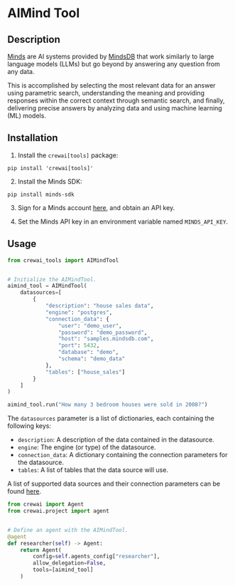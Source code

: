 # AIMind Tool

## Description

[Minds](https://mindsdb.com/minds) are AI systems provided by [MindsDB](https://mindsdb.com/) that work similarly to large language models (LLMs) but go beyond by answering any question from any data.

This is accomplished by selecting the most relevant data for an answer using parametric search, understanding the meaning and providing responses within the correct context through semantic search, and finally, delivering precise answers by analyzing data and using machine learning (ML) models.

## Installation

1. Install the `crewai[tools]` package:

```shell
pip install 'crewai[tools]'
```

2. Install the Minds SDK:

```shell
pip install minds-sdk
```

3. Sign for a Minds account [here](https://mdb.ai/register), and obtain an API key.

4. Set the Minds API key in an environment variable named `MINDS_API_KEY`.

## Usage

```python
from crewai_tools import AIMindTool


# Initialize the AIMindTool.
aimind_tool = AIMindTool(
    datasources=[
        {
            "description": "house sales data",
            "engine": "postgres",
            "connection_data": {
                "user": "demo_user",
                "password": "demo_password",
                "host": "samples.mindsdb.com",
                "port": 5432,
                "database": "demo",
                "schema": "demo_data"
            },
            "tables": ["house_sales"]
        }
    ]
)

aimind_tool.run("How many 3 bedroom houses were sold in 2008?")
```

The `datasources` parameter is a list of dictionaries, each containing the following keys:

- `description`: A description of the data contained in the datasource.
- `engine`: The engine (or type) of the datasource.
- `connection_data`: A dictionary containing the connection parameters for the datasource.
- `tables`: A list of tables that the data source will use.

A list of supported data sources and their connection parameters can be found [here](https://docs.mdb.ai/docs/data_sources).

```python
from crewai import Agent
from crewai.project import agent


# Define an agent with the AIMindTool.
@agent
def researcher(self) -> Agent:
    return Agent(
        config=self.agents_config["researcher"],
        allow_delegation=False,
        tools=[aimind_tool]
    )
```
